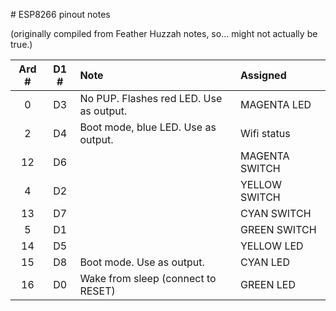 # ESP8266 pinout notes

(originally compiled from Feather Huzzah notes, so... might not actually be true.)

| Ard #  | D1 #   | Note                                     | Assigned       |
|:------:|:------:|:-----------------------------------------|:---------------|
|  0     |  D3    | No PUP. Flashes red LED. Use as output.  | MAGENTA LED    |
|  2     |  D4    | Boot mode, blue LED. Use as output.      | Wifi status    |
| 12     |  D6    |                                          | MAGENTA SWITCH |
|  4     |  D2    |                                          | YELLOW SWITCH  |
| 13     |  D7    |                                          | CYAN SWITCH    |
|  5     |  D1    |                                          | GREEN SWITCH   |
| 14     |  D5    |                                          | YELLOW LED     |
| 15     |  D8    | Boot mode. Use as output.                | CYAN LED       |
| 16     |  D0    | Wake from sleep (connect to RESET)       | GREEN LED      |
